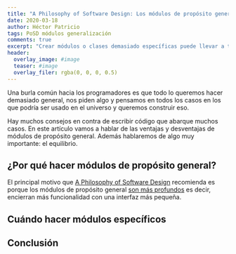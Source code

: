 ```yaml
---
title: "A Philosophy of Software Design: Los módulos de propósito general son más profundos"
date: 2020-03-18
author: Héctor Patricio
tags: PoSD módulos generalización
comments: true
excerpt: "Crear módulos o clases demasiado específicas puede llevar a tu código a ser difícil de mantener, veamos algunas maneras de encontrar el equilibrio"
header:
  overlay_image: #image
  teaser: #image
  overlay_filer: rgba(0, 0, 0, 0.5)
---
```


Una burla común hacia los programadores es que todo lo queremos hacer demasiado general, nos piden algo y pensamos en todos los casos en los que podría ser usado en el universo y queremos construir eso.

Hay muchos consejos en contra de escribir código que abarque muchos casos. En este artículo vamos a hablar de las ventajas y desventajas de módulos de propósito general. Además hablaremos de algo muy importante: el equilibrio.

## ¿Por qué hacer módulos de propósito general?

El principal motivo que [A Philosophy of Software Design]() recomienda es porque los módulos de propósito general [son más profundos]() es decir, encierran más funcionalidad con una interfaz más pequeña.


## Cuándo hacer módulos específicos

## Conclusión
